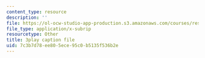 ```yaml
---
content_type: resource
description: ''
file: https://ol-ocw-studio-app-production.s3.amazonaws.com/courses/res-6-012-introduction-to-probability-spring-2018/7c3b7d78ee805ece95c0b5135f536b2e_O4QYcoxuLHE.vtt
file_type: application/x-subrip
resourcetype: Other
title: 3play caption file
uid: 7c3b7d78-ee80-5ece-95c0-b5135f536b2e
---
```

